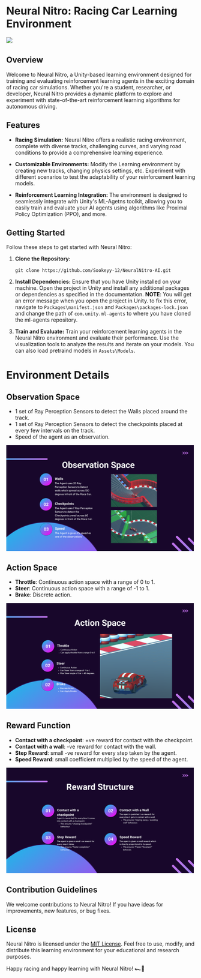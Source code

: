 # Neural Nitro: Racing Car Learning Environment

<img width="500" src="Images\Neural.gif"/>

## Overview

Welcome to Neural Nitro, a Unity-based learning environment designed for training and evaluating reinforcement learning agents in the exciting domain of racing car simulations. Whether you're a student, researcher, or developer, Neural Nitro provides a dynamic platform to explore and experiment with state-of-the-art reinforcement learning algorithms for autonomous driving.

## Features

- **Racing Simulation:** Neural Nitro offers a realistic racing environment, complete with diverse tracks, challenging curves, and varying road conditions to provide a comprehensive learning experience.

- **Customizable Environments:** Modify the Learning environment by creating new tracks, changing physics settings, etc. Experiment with different scenarios to test the adaptability of your reinforcement learning models.

- **Reinforcement Learning Integration:** The environment is designed to seamlessly integrate with Unity's ML-Agetns toolkit, allowing you to easily train and evaluate your AI agents using algorithms like Proximal Policy Optimization (PPO), and more.

## Getting Started

Follow these steps to get started with Neural Nitro:

1. **Clone the Repository:**
   ```
   git clone https://github.com/Sookeyy-12/NeuralNitro-AI.git
   ```

2. **Install Dependencies:**
   Ensure that you have Unity installed on your machine. Open the project in Unity and install any additional packages or dependencies as specified in the documentation.
   **NOTE**: You will get an error message when you open the project in Unity. to fix this error, navigate to `Packages\manifest.json` and `Packages\packages-lock.json` and change the path of `com.unity.ml-agents` to where you have cloned the ml-agents repository.

4. **Train and Evaluate:**
   Train your reinforcement learning agents in the Neural Nitro environment and evaluate their performance. Use the visualization tools to analyze the results and iterate on your models.
   You can also load pretraind models in `Assets\Models`.

# Environment Details

## Observation Space
- 1 set of Ray Perception Sensors to detect the Walls placed around the track.
- 1 set of Ray Perception Sensors to detect the checkpoints placed at every few intervals on the track.
- Speed of the agent as an observation.
<img width="500" src="Images\ObservationSpace.png"/>

## Action Space
- **Throttle**: Continuous action space with a range of 0 to 1.
- **Steer**: Continuous action space with a range of -1 to 1.
- **Brake**: Discrete action.
<img width="500" src="Images\ActionSpace.png"/>

## Reward Function
- **Contact with a checkpoint**: +ve reward for contact with the checkpoint.
- **Contact with a wall**: -ve reward for contact with the wall.
- **Step Reward**: small -ve reward for every step taken by the agent.
- **Speed Reward**: small coefficient multiplied by the speed of the agent.
<img width="500" src="Images\RewardStructure.png"/>

## Contribution Guidelines

We welcome contributions to Neural Nitro! If you have ideas for improvements, new features, or bug fixes.

## License

Neural Nitro is licensed under the [MIT License](LICENSE.md). Feel free to use, modify, and distribute this learning environment for your educational and research purposes.

Happy racing and happy learning with Neural Nitro! 🏎️🚀
